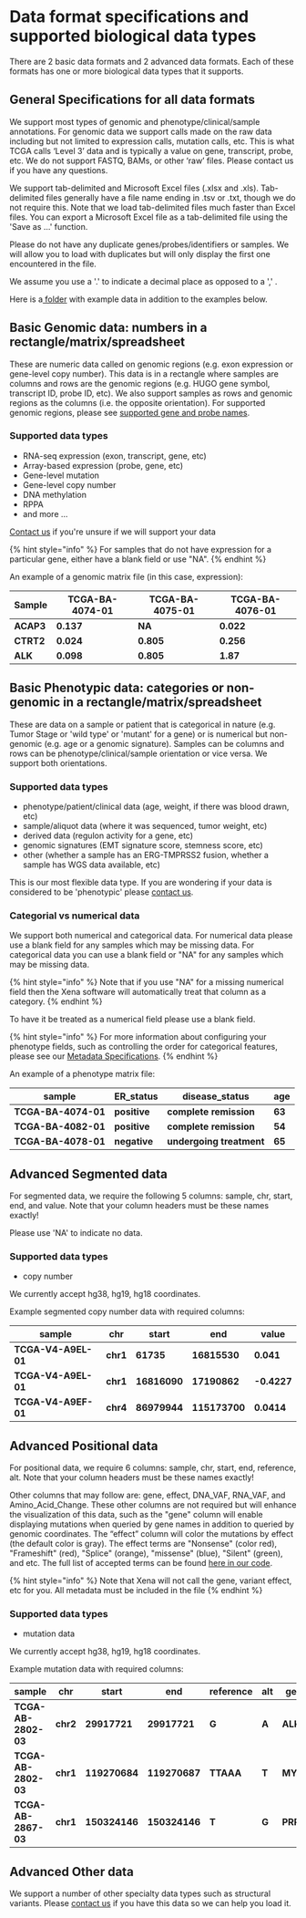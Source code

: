 # Data format specifications and supported biological data types

There are 2 basic data formats and 2 advanced data formats. Each of these formats has one or more biological data types that it supports.

## General Specifications for all data formats

We support most types of genomic and phenotype/clinical/sample annotations. For genomic data we support calls made on the raw data including but not limited to expression calls, mutation calls, etc. This is what TCGA calls ‘Level 3’ data and is typically a value on gene, transcript, probe, etc. We do not support FASTQ, BAMs, or other ‘raw’ files. Please contact us if you have any questions.

We support tab-delimited and Microsoft Excel files (.xlsx and .xls). Tab-delimited files generally have a file name ending in .tsv or .txt, though we do not require this. Note that we load tab-delimited files much faster than Excel files. You can export a Microsoft Excel file as a tab-delimited file using the 'Save as ...' function.

Please do not have any duplicate genes/probes/identifiers or samples. We will allow you to load with duplicates but will only display the first one encountered in the file.

We assume you use a '.' to indicate a decimal place as opposed to a ',' .

Here is a[ folder](https://drive.google.com/file/d/0BxeGFxkAhivXVkwyMmh2cVZ6U00) with example data in addition to the examples below.

## **Basic Genomic data: numbers in a rectangle/matrix/spreadsheet**

These are numeric data called on genomic regions (e.g. exon expression or gene-level copy number). This data is in a rectangle where samples are columns and rows are the genomic regions (e.g. HUGO gene symbol, transcript ID, probe ID, etc). We also support samples as rows and genomic regions as the columns (i.e. the opposite orientation). For supported genomic regions, please see [supported gene and probe names](supported-gene-and-probe-names.md).

### Supported data types

* RNA-seq expression (exon, transcript, gene, etc)
* Array-based expression (probe, gene, etc)
* Gene-level mutation
* Gene-level copy number
* DNA methylation
* RPPA
* and more ...

[Contact us](../contact-us.md) if you're unsure if we will support your data

{% hint style="info" %}
For samples that do not have expression for a particular gene, either have a blank field or use "NA".
{% endhint %}

An example of a genomic matrix file (in this case, expression):

| **Sample** | **TCGA-BA-4074-01** | **TCGA-BA-4075-01** | **TCGA-BA-4076-01** |
| ---------- | ------------------- | ------------------- | ------------------- |
| **ACAP3**  | **0.137**           | **NA**              | **0.022**           |
| **CTRT2**  | **0.024**           | **0.805**           | **0.256**           |
| **ALK**    | **0.098**           | **0.805**           | **1.87**            |

## Basic Phenotypic data: categories or non-genomic in a rectangle/**matrix/spreadsheet**

These are data on a sample or patient that is categorical in nature (e.g. Tumor Stage or 'wild type' or 'mutant' for a gene) or is numerical but non-genomic (e.g. age or a genomic signature). Samples can be columns and rows can be phenotype/clinical/sample orientation or vice versa. We support both orientations.

### Supported data types

* phenotype/patient/clinical data (age, weight, if there was blood drawn, etc)
* sample/aliquot data (where it was sequenced, tumor weight, etc)
* derived data (regulon activity for a gene, etc)
* genomic signatures (EMT signature score, stemness score, etc)
* other (whether a sample has an ERG-TMPRSS2 fusion, whether a sample has WGS data available, etc)

This is our most flexible data type. If you are wondering if your data is considered to be 'phenotypic' please [contact us](../contact-us.md).

### Categorial vs numerical data

We support both numerical and categorical data. For numerical data please use a blank field for any samples which may be missing data. For categorical data you can use a blank field or "NA" for any samples which may be missing data.&#x20;

{% hint style="info" %}
Note that if you use "NA" for a missing numerical field then the Xena software will automatically treat that column as a category.&#x20;
{% endhint %}

To have it be treated as a numerical field please use a blank field.

{% hint style="info" %}
For more information about configuring your phenotype fields, such as controlling the order for categorical features, please see our [Metadata Specifications](../technical-documentation/metadata-specification-1.md#custom-categorical-phenotype).
{% endhint %}

An example of a phenotype matrix file:

| **sample**          | **ER\_status** | **disease\_status**      | **age** |
| ------------------- | -------------- | ------------------------ | ------- |
| **TCGA-BA-4074-01** | **positive**   | **complete remission**   | **63**  |
| **TCGA-BA-4082-01** | **positive**   | **complete remission**   | **54**  |
| **TCGA-BA-4078-01** | **negative**   | **undergoing treatment** | **65**  |

## **Advanced Segmented data**

For segmented data, we require the following 5 columns: sample, chr, start, end, and value. Note that your column headers must be these names exactly!

Please use 'NA' to indicate no data.

### Supported data types

* copy number

We currently accept hg38, hg19, hg18 coordinates.

Example segmented copy number data with required columns:

| **sample**          | **chr**  | **start**    | **end**       | **value**   |
| ------------------- | -------- | ------------ | ------------- | ----------- |
| **TCGA-V4-A9EL-01** | **chr1** | **61735**    | **16815530**  | **0.041**   |
| **TCGA-V4-A9EL-01** | **chr1** | **16816090** | **17190862**  | **-0.4227** |
| **TCGA-V4-A9EF-01** | **chr4** | **86979944** | **115173700** | **0.0414**  |

## **Advanced Positional data**

For positional data, we require 6 columns: sample, chr, start, end, reference, alt. Note that your column headers must be these names exactly!

Other columns that may follow are: gene, effect, DNA\_VAF, RNA\_VAF, and Amino\_Acid\_Change. These other columns are not required but will enhance the visualization of this data, such as the "gene" column will enable displaying mutations when queried by gene names in addition to queried by genomic coordinates. The “effect” column will color the mutations by effect (the default color is gray). The effect terms are "Nonsense" (color red), "Frameshift" (red), "Splice" (orange), "missense" (blue), "Silent" (green), and etc. The full list of accepted terms can be found [here in our code](https://github.com/ucscXena/ucsc-xena-client/blob/master/js/models/mutationVector.js#L85).

{% hint style="info" %}
Note that Xena will not call the gene, variant effect, etc for you. All metadata must be included in the file
{% endhint %}

### Supported data types

* mutation data

We currently accept hg38, hg19, hg18 coordinates.

Example mutation data with required columns:

| **sample**          | **chr**  | **start**     | **end**       | **reference** | **alt** | **gene**  |
| ------------------- | -------- | ------------- | ------------- | ------------- | ------- | --------- |
| **TCGA-AB-2802-03** | **chr2** | **29917721**  | **29917721**  | **G**         | **A**   | **ALK**   |
| **TCGA-AB-2802-03** | **chr1** | **119270684** | **119270687** | **TTAAA**     | **T**   | **MYC**   |
| **TCGA-AB-2867-03** | **chr1** | **150324146** | **150324146** | **T**         | **G**   | **PRPF3** |

## **Advanced Other data**

We support a number of other specialty data types such as structural variants. Please [contact us](../contact-us.md) if you have this data so we can help you load it.
